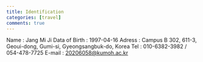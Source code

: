 ```yaml
---
title: Identification
categories: [travel]
comments: true
---
```


Name : Jang Mi Ji
Data of Birth : 1997-04-16
Adress : Campus B 302, 611-3, Geoui-dong, Gumi-si, Gyeongsangbuk-do, Korea
Tel : 010-6382-3982 / 054-478-7725
E-mail : 20206058@kumoh.ac.kr
